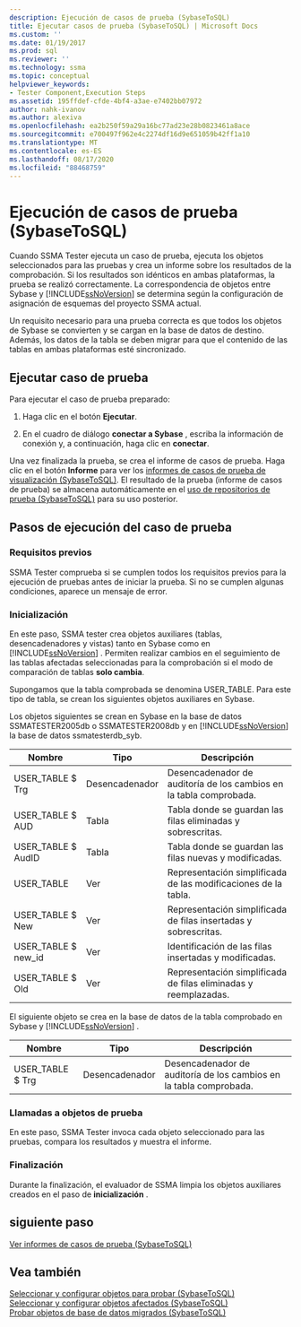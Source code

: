 ```yaml
---
description: Ejecución de casos de prueba (SybaseToSQL)
title: Ejecutar casos de prueba (SybaseToSQL) | Microsoft Docs
ms.custom: ''
ms.date: 01/19/2017
ms.prod: sql
ms.reviewer: ''
ms.technology: ssma
ms.topic: conceptual
helpviewer_keywords:
- Tester Component,Execution Steps
ms.assetid: 195ffdef-cfde-4bf4-a3ae-e7402bb07972
author: nahk-ivanov
ms.author: alexiva
ms.openlocfilehash: ea2b250f59a29a16bc77ad23e28b0823461a8ace
ms.sourcegitcommit: e700497f962e4c2274df16d9e651059b42ff1a10
ms.translationtype: MT
ms.contentlocale: es-ES
ms.lasthandoff: 08/17/2020
ms.locfileid: "88468759"
---
```

# <a name="running-test-cases-sybasetosql"></a>Ejecución de casos de prueba (SybaseToSQL)
Cuando SSMA Tester ejecuta un caso de prueba, ejecuta los objetos seleccionados para las pruebas y crea un informe sobre los resultados de la comprobación. Si los resultados son idénticos en ambas plataformas, la prueba se realizó correctamente. La correspondencia de objetos entre Sybase y [!INCLUDE[ssNoVersion](../../includes/ssnoversion-md.md)] se determina según la configuración de asignación de esquemas del proyecto SSMA actual.  
  
Un requisito necesario para una prueba correcta es que todos los objetos de Sybase se convierten y se cargan en la base de datos de destino. Además, los datos de la tabla se deben migrar para que el contenido de las tablas en ambas plataformas esté sincronizado.  
  
## <a name="run-test-case"></a>Ejecutar caso de prueba  
Para ejecutar el caso de prueba preparado:  
  
1.  Haga clic en el botón **Ejecutar**.  
  
2.  En el cuadro de diálogo **conectar a Sybase** , escriba la información de conexión y, a continuación, haga clic en **conectar**.  
  
Una vez finalizada la prueba, se crea el informe de casos de prueba. Haga clic en el botón **Informe** para ver los [informes de casos de prueba de visualización &#40;SybaseToSQL&#41;](../../ssma/sybase/viewing-test-case-reports-sybasetosql.md). El resultado de la prueba (informe de casos de prueba) se almacena automáticamente en el [uso de repositorios de prueba &#40;SybaseToSQL&#41;](../../ssma/sybase/using-test-repositories-sybasetosql.md) para su uso posterior.  
  
## <a name="test-case-execution-steps"></a>Pasos de ejecución del caso de prueba  
  
### <a name="prerequisites"></a>Requisitos previos  
SSMA Tester comprueba si se cumplen todos los requisitos previos para la ejecución de pruebas antes de iniciar la prueba. Si no se cumplen algunas condiciones, aparece un mensaje de error.  
  
### <a name="initialization"></a>Inicialización  
En este paso, SSMA tester crea objetos auxiliares (tablas, desencadenadores y vistas) tanto en Sybase como en [!INCLUDE[ssNoVersion](../../includes/ssnoversion-md.md)] . Permiten realizar cambios en el seguimiento de las tablas afectadas seleccionadas para la comprobación si el modo de comparación de tablas **solo cambia**.  
  
Supongamos que la tabla comprobada se denomina USER_TABLE. Para este tipo de tabla, se crean los siguientes objetos auxiliares en Sybase.  
  
Los objetos siguientes se crean en Sybase en la base de datos SSMATESTER2005db o SSMATESTER2008db y en [!INCLUDE[ssNoVersion](../../includes/ssnoversion-md.md)] la base de datos ssmatesterdb_syb.  
  
|Nombre|Tipo|Descripción|  
|--------|--------|---------------|  
|USER_TABLE $ Trg|Desencadenador|Desencadenador de auditoría de los cambios en la tabla comprobada.|  
|USER_TABLE $ AUD|Tabla|Tabla donde se guardan las filas eliminadas y sobrescritas.|  
|USER_TABLE $ AudID|Tabla|Tabla donde se guardan las filas nuevas y modificadas.|  
|USER_TABLE|Ver|Representación simplificada de las modificaciones de la tabla.|  
|USER_TABLE $ New|Ver|Representación simplificada de filas insertadas y sobrescritas.|  
|USER_TABLE $ new_id|Ver|Identificación de las filas insertadas y modificadas.|  
|USER_TABLE $ Old|Ver|Representación simplificada de filas eliminadas y reemplazadas.|  
  
El siguiente objeto se crea en la base de datos de la tabla comprobado en Sybase y [!INCLUDE[ssNoVersion](../../includes/ssnoversion-md.md)] .  
  
|Nombre|Tipo|Descripción|  
|--------|--------|---------------|  
|USER_TABLE $ Trg|Desencadenador|Desencadenador de auditoría de los cambios en la tabla comprobada.|  
  
### <a name="test-object-calls"></a>Llamadas a objetos de prueba  
En este paso, SSMA Tester invoca cada objeto seleccionado para las pruebas, compara los resultados y muestra el informe.  
  
### <a name="finalization"></a>Finalización  
Durante la finalización, el evaluador de SSMA limpia los objetos auxiliares creados en el paso de **inicialización** .  
  
## <a name="next-step"></a>siguiente paso  
[Ver informes de casos de prueba &#40;SybaseToSQL&#41;](../../ssma/sybase/viewing-test-case-reports-sybasetosql.md)  
  
## <a name="see-also"></a>Vea también  
[Seleccionar y configurar objetos para probar &#40;SybaseToSQL&#41;](../../ssma/sybase/selecting-and-configuring-objects-to-test-sybasetosql.md)  
[Seleccionar y configurar objetos afectados &#40;SybaseToSQL&#41;](../../ssma/sybase/selecting-and-configuring-affected-objects-sybasetosql.md)  
[Probar objetos de base de datos migrados &#40;SybaseToSQL&#41;](../../ssma/sybase/testing-migrated-database-objects-sybasetosql.md)  
  
